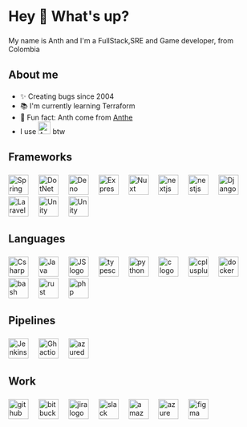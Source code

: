 <h1 align="left">Hey 👋 What's up?</h1>

###

<p align="left">My name is Anth and I'm a FullStack,SRE and Game developer, from Colombia</p>


###

<h2 align="left">About me</h2>

###

- ✨ Creating bugs since 2004
- 📚 I'm currently learning Terraform
- 🎲 Fun fact: Anth come from [Anthe](https://en.wikipedia.org/wiki/Anthe_(moon))
- I use <img src="https://cdn.jsdelivr.net/gh/devicons/devicon@latest/icons/archlinux/archlinux-original.svg" alt="Arch" width="25"/> btw

###

<h2 align="left">Frameworks</h2>

###

<div align="left">
  <img src="https://cdn.jsdelivr.net/gh/devicons/devicon@latest/icons/spring/spring-original.svg" height="40" alt="Spring logo"  />
  <img width="12" />
  <img src="https://cdn.jsdelivr.net/gh/devicons/devicon@latest/icons/dotnetcore/dotnetcore-original.svg" height="40" alt="DotNet logo"  />
  <img width="12" />
  <img src="https://cdn.jsdelivr.net/gh/devicons/devicon@latest/icons/denojs/denojs-original.svg" height="40" alt="Deno logo"  />
  <img width="12" />
  <img src="https://cdn.jsdelivr.net/gh/devicons/devicon@latest/icons/express/express-original.svg" height="40" alt="Express logo"  />
  <img width="12" />  
  <img src="https://img.icons8.com/?size=100&id=nvrsJYs7j9Vb&format=png&color=000000" height="40" alt="Nuxt logo"  />
  <img width="12" />
  <img src="https://cdn.jsdelivr.net/gh/devicons/devicon/icons/nextjs/nextjs-original.svg" height="40" alt="nextjs logo"  />
  <img width="12" />
  <img src="https://cdn.jsdelivr.net/gh/devicons/devicon/icons/nestjs/nestjs-original.svg" height="40" alt="nestjs logo"  />
  <img width="12" />
  <img src="https://cdn.jsdelivr.net/gh/devicons/devicon@latest/icons/django/django-plain.svg" height="40" alt="Django logo"  />
  <img width="12" />
  <img src="https://cdn.jsdelivr.net/gh/devicons/devicon@latest/icons/laravel/laravel-original.svg" height="40" alt="Laravel logo"  />
  <img width="12" />
  <img src="https://cdn.jsdelivr.net/gh/devicons/devicon@latest/icons/unity/unity-original.svg" height="40" alt="Unity logo"  />
  <img width="12" />
  <img src="https://cdn.jsdelivr.net/gh/devicons/devicon@latest/icons/godot/godot-original.svg" height="40" alt="Unity logo"  />
</div>

###

<h2 align="left">Languages</h2>


###

<div align="left">
  <img src="https://cdn.jsdelivr.net/gh/devicons/devicon@latest/icons/csharp/csharp-original.svg" height="40" alt="Csharp logo"  />
  <img width="12" />
  <img src="https://cdn.jsdelivr.net/gh/devicons/devicon@latest/icons/java/java-original.svg" height="40" alt="Java logo"  />
  <img width="12" />
  <img src="https://cdn.jsdelivr.net/gh/devicons/devicon@latest/icons/javascript/javascript-original.svg" height="40" alt="JS logo"  />
  <img width="12" />
  <img src="https://cdn.jsdelivr.net/gh/devicons/devicon@latest/icons/typescript/typescript-original.svg" height="40" alt="typescript logo"  />
  <img width="12" />  
  <img src="https://cdn.jsdelivr.net/gh/devicons/devicon@latest/icons/python/python-original.svg" height="40" alt="python logo"  />
  <img width="12" />    
  <img src="https://cdn.jsdelivr.net/gh/devicons/devicon@latest/icons/c/c-original.svg" height="40" alt="c logo"  />
  <img width="12" />    
  <img src="https://cdn.jsdelivr.net/gh/devicons/devicon@latest/icons/cplusplus/cplusplus-original.svg" height="40" alt="cplusplus logo"  />
  <img width="12" />    
  <img src="https://cdn.jsdelivr.net/gh/devicons/devicon@latest/icons/docker/docker-original.svg" height="40" alt="docker logo"  />
  <img width="12" />     
  <img src="https://cdn.jsdelivr.net/gh/devicons/devicon@latest/icons/bash/bash-original.svg" height="40" alt="bash logo"  />
  <img width="12" />      
  <img src="https://cdn.jsdelivr.net/gh/devicons/devicon@latest/icons/rust/rust-original.svg" height="40" alt="rust logo"  />
  <img width="12" />     
  <img src="https://cdn.jsdelivr.net/gh/devicons/devicon@latest/icons/php/php-original.svg" height="40" alt="php logo"  />
  <img width="12" />     
</div>

###


###

<h2 align="left">Pipelines</h2>


###

<div align="left">
  <img src="https://cdn.jsdelivr.net/gh/devicons/devicon@latest/icons/jenkins/jenkins-original.svg" height="40" alt="Jenkins logo"  />
  <img width="12" />
  <img src="https://cdn.jsdelivr.net/gh/devicons/devicon@latest/icons/githubactions/githubactions-original.svg" height="40" alt="Gh actions logo"  />
  <img width="12" />
  <img src="https://cdn.jsdelivr.net/gh/devicons/devicon@latest/icons/azuredevops/azuredevops-original.svg" height="40" alt="azuredevops logo"  />
  <img width="12" />
  
</div>

###



<h2 align="left">Work</h2>


###

<div align="left">
  <img src="https://cdn.jsdelivr.net/gh/devicons/devicon@latest/icons/github/github-original.svg" height="40" alt="github logo"  />
  <img width="12" />
  <img src="https://cdn.jsdelivr.net/gh/devicons/devicon@latest/icons/bitbucket/bitbucket-original.svg" height="40" alt="bitbucket logo"  />
  <img width="12" />
  <img src="https://cdn.jsdelivr.net/gh/devicons/devicon@latest/icons/jira/jira-original.svg" height="40" alt="jira logo"  />
  <img width="12" />
  <img src="https://cdn.jsdelivr.net/gh/devicons/devicon@latest/icons/slack/slack-original.svg" height="40" alt="slack logo"  />
  <img width="12" />
  <img src="https://cdn.jsdelivr.net/gh/devicons/devicon@latest/icons/amazonwebservices/amazonwebservices-original-wordmark.svg" height="40" alt="amazonwebservices logo"  />
  <img width="12" />
  <img src="https://cdn.jsdelivr.net/gh/devicons/devicon@latest/icons/azure/azure-original.svg" height="40" alt="azure logo"  />
  <img width="12" />
  <img src="https://cdn.jsdelivr.net/gh/devicons/devicon@latest/icons/figma/figma-original.svg" height="40" alt="figma logo"  />
  <img width="12" />
</div>

###

